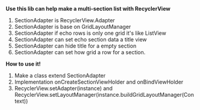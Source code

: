 **Use this lib can help make a multi-section list with RecyclerView**

1) SectionAdapter is RecyclerView.Adapter
2) SectionAdapter is base on GridLayoutManager
3) SectionAdapter if echo rows is only one grid it's like ListView
4) SectionAdapter can set echo section data a title view
5) SectionAdapter can hide title for a empty section
6) SectionAdapter can set how grid a row for a section.

**How to use it!**

1) Make a class extend SectionAdapter
2) Implementation onCreateSectionViewHolder and onBindViewHolder
3) RecyclerView.setAdapter(instance) and RecyclerView.setLayoutManager(instance.buildGridLayoutManager(Context))